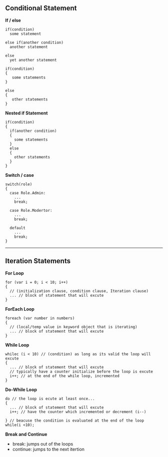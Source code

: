 ## Conditional Statement

**If / else**
```
if(condition)
  some statement
  
else if(another condition)
  another statement

else
  yet another statement
```
```
if(condition)
{
   some statements
}

else
{
   other statements
}
```

**Nested if Statement**
```
if(condition)
{
  if(another condition)
  {
    some statements 
  }
  else
  {
    other statements
  }
}
```

**Switch / case**
```
switch(role)
{
  case Role.Admin:
    ...
    break;
    
  case Role.Modertor:
    ...
    break;
    
  default
    ...
    break;
}
```
___

## Iteration Statements

**For Loop**
```
for (var i = 0; i < 10; i++)
{
  // (initialization clause, condition clause, Iteration clause)
  ... // block of statement that will excute
}
```

**ForEach Loop**
```
foreach (var number in numbers)
{
  // (local/temp value in keyword object that is iterating)
  ... // block of statement that will excute
}
```

**While Loop**
```
whilec (i < 10) // (condition) as long as its valid the loop will excute
{
  ... // block of statement that will excute
  // typically have a counter initialize before the loop is excute
  i++; // at the end of the while loop, incremented
}
```

**Do-While Loop**
```
do // the loop is ecute at least once...
{
  ... // block of statement that will excute
  i++; // have the counter which incremented or decrement (i--)
  
} // beacuse the condition is evaluated at the end of the loop
while(i <10);
```

**Break and Continue**
- break: jumps out of the loops
- continue: jumps to the next itertion
